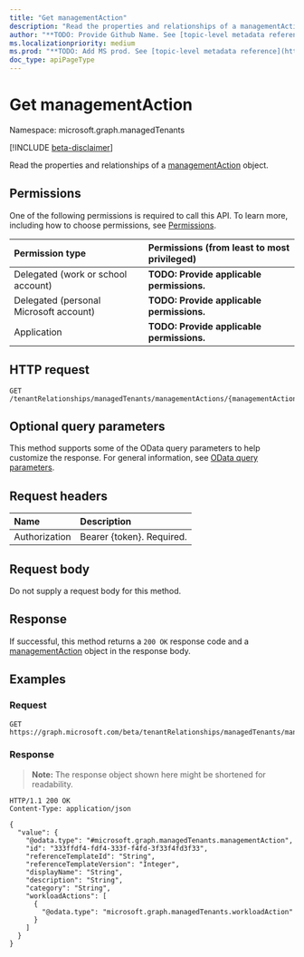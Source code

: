 ```yaml
---
title: "Get managementAction"
description: "Read the properties and relationships of a managementAction object."
author: "**TODO: Provide Github Name. See [topic-level metadata reference](https://msgo.azurewebsites.net/add/document/guidelines/metadata.html#topic-level-metadata)**"
ms.localizationpriority: medium
ms.prod: "**TODO: Add MS prod. See [topic-level metadata reference](https://msgo.azurewebsites.net/add/document/guidelines/metadata.html#topic-level-metadata)**"
doc_type: apiPageType
---
```


# Get managementAction
Namespace: microsoft.graph.managedTenants

[!INCLUDE [beta-disclaimer](../../includes/beta-disclaimer.md)]

Read the properties and relationships of a [managementAction](../resources/managedtenants-managementaction.md) object.

## Permissions
One of the following permissions is required to call this API. To learn more, including how to choose permissions, see [Permissions](/graph/permissions-reference).

|Permission type|Permissions (from least to most privileged)|
|:---|:---|
|Delegated (work or school account)|**TODO: Provide applicable permissions.**|
|Delegated (personal Microsoft account)|**TODO: Provide applicable permissions.**|
|Application|**TODO: Provide applicable permissions.**|

## HTTP request

<!-- {
  "blockType": "ignored"
}
-->
``` http
GET /tenantRelationships/managedTenants/managementActions/{managementActionId}
```

## Optional query parameters
This method supports some of the OData query parameters to help customize the response. For general information, see [OData query parameters](/graph/query-parameters).

## Request headers
|Name|Description|
|:---|:---|
|Authorization|Bearer {token}. Required.|

## Request body
Do not supply a request body for this method.

## Response

If successful, this method returns a `200 OK` response code and a [managementAction](../resources/managedtenants-managementaction.md) object in the response body.

## Examples

### Request
<!-- {
  "blockType": "request",
  "name": "get_managementaction"
}
-->
``` http
GET https://graph.microsoft.com/beta/tenantRelationships/managedTenants/managementActions/{managementActionId}
```


### Response
>**Note:** The response object shown here might be shortened for readability.
<!-- {
  "blockType": "response",
  "truncated": true,
  "@odata.type": "microsoft.graph.managedTenants.managementAction"
}
-->
``` http
HTTP/1.1 200 OK
Content-Type: application/json

{
  "value": {
    "@odata.type": "#microsoft.graph.managedTenants.managementAction",
    "id": "333ffdf4-fdf4-333f-f4fd-3f33f4fd3f33",
    "referenceTemplateId": "String",
    "referenceTemplateVersion": "Integer",
    "displayName": "String",
    "description": "String",
    "category": "String",
    "workloadActions": [
      {
        "@odata.type": "microsoft.graph.managedTenants.workloadAction"
      }
    ]
  }
}
```

